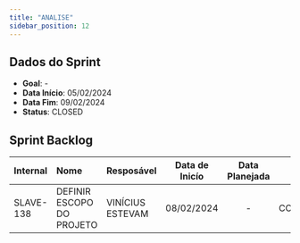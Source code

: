 ```yaml
---
title: "ANALISE"
sidebar_position: 12
---
```

## Dados do Sprint
* **Goal**: -
* **Data Início**: 05/02/2024
* **Data Fim**: 09/02/2024
* **Status**: CLOSED

## Sprint Backlog

|Internal |Nome |Resposável |Data de Inicío | Data Planejada | Status|
|:----    |:----|:--------  |:-------:       | :----------:  | :---: |
|SLAVE-138|DEFINIR ESCOPO DO PROJETO|VINÍCIUS ESTEVAM|08/02/2024|-|CONCLUÍDO|
